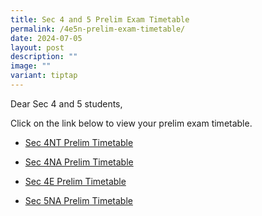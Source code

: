 ```yaml
---
title: Sec 4 and 5 Prelim Exam Timetable
permalink: /4e5n-prelim-exam-timetable/
date: 2024-07-05
layout: post
description: ""
image: ""
variant: tiptap
---
```

<p>Dear Sec 4 and 5 students,</p>
<p>Click on the link below to view your prelim exam timetable.</p>
<ul data-tight="true" class="tight">
<li>
<p><a href="/files/2024_Prelim_Exam_Timetable___S4NT.pdf" rel="noopener noreferrer nofollow" target="_blank">Sec 4NT Prelim Timetable</a>
</p>
</li>
<li>
<p><a href="/files/2024_Prelim_Exam_Timetable___S4NA.pdf" rel="noopener noreferrer nofollow" target="_blank">Sec 4NA Prelim Timetable</a>
</p>
</li>
<li>
<p><a href="/files/2024_Prelim_Exam_Timetable___4E.pdf" rel="noopener noreferrer nofollow" target="_blank">Sec 4E Prelim Timetable</a>
</p>
</li>
<li>
<p><a href="/files/2024_Prelim_Exam_Timetable___S5NA.pdf" rel="noopener noreferrer nofollow" target="_blank">Sec 5NA Prelim Timetable</a>
</p>
</li>
</ul>
<p></p>